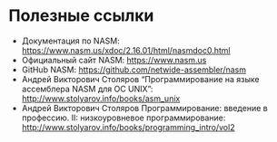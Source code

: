 # Полезные ссылки
- Документация по NASM: https://www.nasm.us/xdoc/2.16.01/html/nasmdoc0.html
- Официальный сайт NASM: https://www.nasm.us
- GitHub NASM: https://github.com/netwide-assembler/nasm
- Андрей Викторович Столяров “Программирование на языке ассемблера NASM для ОС UNIX”: http://www.stolyarov.info/books/asm_unix 
- Андрей Викторович Столяров  Программирование: введение в профессию. II: низкоуровневое программирование: http://www.stolyarov.info/books/programming_intro/vol2

